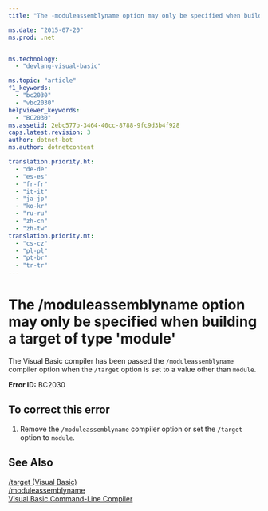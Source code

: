 ```yaml
---
title: "The -moduleassemblyname option may only be specified when building a target of type &#39;module&#39; | Microsoft Docs"

ms.date: "2015-07-20"
ms.prod: .net


ms.technology: 
  - "devlang-visual-basic"

ms.topic: "article"
f1_keywords: 
  - "bc2030"
  - "vbc2030"
helpviewer_keywords: 
  - "BC2030"
ms.assetid: 2ebc577b-3464-40cc-8788-9fc9d3b4f928
caps.latest.revision: 3
author: dotnet-bot
ms.author: dotnetcontent

translation.priority.ht: 
  - "de-de"
  - "es-es"
  - "fr-fr"
  - "it-it"
  - "ja-jp"
  - "ko-kr"
  - "ru-ru"
  - "zh-cn"
  - "zh-tw"
translation.priority.mt: 
  - "cs-cz"
  - "pl-pl"
  - "pt-br"
  - "tr-tr"
---
```

# The /moduleassemblyname option may only be specified when building a target of type &#39;module&#39;
The Visual Basic compiler has been passed the `/moduleassemblyname` compiler option when the `/target` option is set to a value other than `module`.  
  
 **Error ID:** BC2030  
  
## To correct this error  
  
1.  Remove the `/moduleassemblyname` compiler option or set the `/target` option to `module`.  
  
## See Also  
 [/target (Visual Basic)](../../visual-basic/reference/command-line-compiler/target.md)   
 [/moduleassemblyname](../../visual-basic/reference/command-line-compiler/moduleassemblyname.md)   
 [Visual Basic Command-Line Compiler](../../visual-basic/reference/command-line-compiler/index.md)